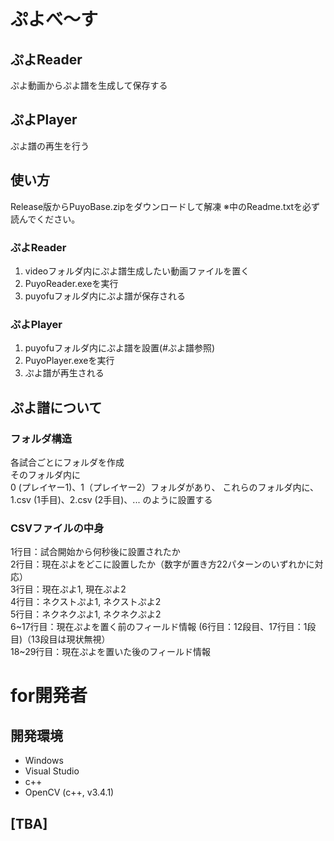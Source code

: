 # ぷよべ～す

## ぷよReader
ぷよ動画からぷよ譜を生成して保存する

## ぷよPlayer
ぷよ譜の再生を行う


## 使い方
Release版からPuyoBase.zipをダウンロードして解凍
※中のReadme.txtを必ず読んでください。

### ぷよReader
1. videoフォルダ内にぷよ譜生成したい動画ファイルを置く
2. PuyoReader.exeを実行
3. puyofuフォルダ内にぷよ譜が保存される

### ぷよPlayer
1. puyofuフォルダ内にぷよ譜を設置(#ぷよ譜参照)
2. PuyoPlayer.exeを実行
3. ぷよ譜が再生される

## ぷよ譜について
### フォルダ構造
各試合ごとにフォルダを作成  
そのフォルダ内に  
0 (プレイヤー1)、1（プレイヤー2）フォルダがあり、
これらのフォルダ内に、
1.csv (1手目)、2.csv (2手目)、...
のように設置する

### CSVファイルの中身
1行目：試合開始から何秒後に設置されたか  
2行目：現在ぷよをどこに設置したか（数字が置き方22パターンのいずれかに対応）  
3行目：現在ぷよ1, 現在ぷよ2  
4行目：ネクストぷよ1, ネクストぷよ2  
5行目：ネクネクぷよ1, ネクネクぷよ2  
6~17行目：現在ぷよを置く前のフィールド情報 (6行目：12段目、17行目：1段目)（13段目は現状無視）  
18~29行目：現在ぷよを置いた後のフィールド情報


# for開発者

## 開発環境
- Windows
- Visual Studio
- c++
- OpenCV (c++, v3.4.1)

## [TBA]
